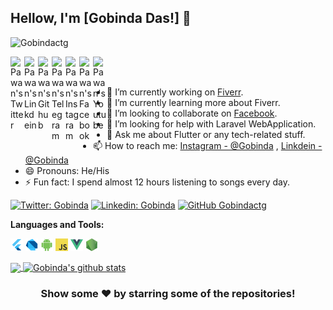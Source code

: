 ## Hellow, I'm [Gobinda Das!] 👋

<p align="left"> <img src="https://komarev.com/ghpvc/?username=iampawan&label=Views&color=blue&style=plastic" alt="Gobindactg" /> </p>

<a href="https://twitter.com">
  <img align="left" alt="Pawan's Twitter" width="22px" src="https://cdn.jsdelivr.net/npm/simple-icons@v3/icons/twitter.svg" />
</a>
<a href="https://linkedin.com/in/gobindactg">
  <img align="left" alt="Pawan's Linkdein" width="22px" src="https://cdn.jsdelivr.net/npm/simple-icons@v3/icons/linkedin.svg" />
</a>
<a href="https://github.com/Gobindactg">
  <img align="left" alt="Pawan's Github" width="22px" src="https://cdn.jsdelivr.net/npm/simple-icons@v3/icons/github.svg" />
</a>
<a href="https://t.me/">
  <img align="left" alt="Pawan's Telegram" width="22px" src="https://cdn.jsdelivr.net/npm/simple-icons@v3/icons/telegram.svg" />
</a>
<a href="https://instagram.com/gobindactg">
  <img align="left" alt="Pawan's Instagram" width="22px" src="https://cdn.jsdelivr.net/npm/simple-icons@v3/icons/instagram.svg" />
</a>
<a href="https://www.facebook.com/gobinda72">
  <img align="left" alt="Pawan's Facebook" width="22px" src="https://cdn.jsdelivr.net/npm/simple-icons@v3/icons/facebook.svg" />
</a>
<a href="https://www.youtube.com/channel/UCYm_csKN0iHv_EICIzayZSw">
  <img align="left" alt="Pawan's Youtube" width="22px" src="https://cdn.jsdelivr.net/npm/simple-icons@v3/icons/youtube.svg" />
</a>

<br/>
<br/>


- 🔭 I’m currently working on [Fiverr](https://fiverr.com/).
- 🌱 I’m currently learning more about Fiverr.
- 👯 I’m looking to collaborate on [Facebook](https://www.facebook.com/gobinda72).
- 🤔 I’m looking for help with Laravel WebApplication.
- 💬 Ask me about Flutter or any tech-related stuff.
- 📫 How to reach me: [Instagram - @Gobinda](https://instagram.com/gobindactg) , [Linkdein - @Gobinda](https://linkedin.com/in/gobindactg)
- 😄 Pronouns: He/His
- ⚡ Fun fact: I spend almost 12 hours listening to songs every day.

[![Twitter: Gobinda](https://img.shields.io/twitter/follow/imthepk?style=social)](https://twitter.com)
[![Linkedin: Gobinda](https://img.shields.io/badge/-imthepk-blue?style=flat-square&logo=Linkedin&logoColor=white&link=https://linkedin.com/in/gobindactg)](https://linkedin.com/in/gobindactg)
[![GitHub Gobindactg](https://img.shields.io/github/followers/iampawan?label=follow&style=social)](https://github.com/Gobindactg)



**Languages and Tools:**  

<code><img height="20" src="https://raw.githubusercontent.com/github/explore/80688e429a7d4ef2fca1e82350fe8e3517d3494d/topics/flutter/flutter.png"></code>
<code><img height="20" src="https://raw.githubusercontent.com/github/explore/80688e429a7d4ef2fca1e82350fe8e3517d3494d/topics/dart/dart.png"></code>
<code><img height="20" src="https://raw.githubusercontent.com/github/explore/80688e429a7d4ef2fca1e82350fe8e3517d3494d/topics/android/android.png"></code>
<code><img height="20" src="https://raw.githubusercontent.com/github/explore/80688e429a7d4ef2fca1e82350fe8e3517d3494d/topics/javascript/javascript.png"></code>
<code><img height="20" src="https://raw.githubusercontent.com/github/explore/80688e429a7d4ef2fca1e82350fe8e3517d3494d/topics/vue/vue.png"></code>
<code><img height="20" src="https://raw.githubusercontent.com/github/explore/80688e429a7d4ef2fca1e82350fe8e3517d3494d/topics/nodejs/nodejs.png"></code>    

<a href="https://github.com/Gobindactg">
  <img align="center" src="https://github-readme-stats.vercel.app/api/top-langs/?username=iampawan&theme=light&hide_langs_below=1" />
</a>
<a href="https://github.com/Gobindactg">
 <img align="center" src="https://github-readme-stats.vercel.app/api?username=Gobindactg&show_icons=true&theme=light&line_height=27" alt="Gobinda's github stats"/>
</a>

<div align="center">

### Show some ❤️ by starring some of the repositories!

</div>


